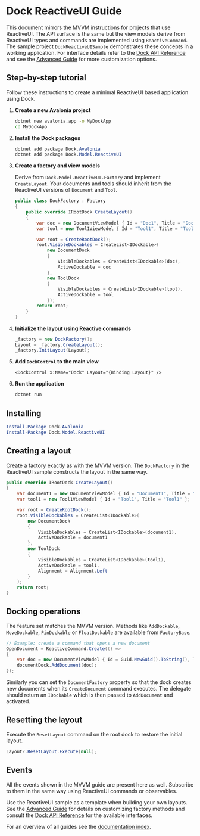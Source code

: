 # Dock ReactiveUI Guide

This document mirrors the MVVM instructions for projects that use ReactiveUI.
The API surface is the same but the view models derive from ReactiveUI types and
commands are implemented using `ReactiveCommand`. The sample project
`DockReactiveUISample` demonstrates these concepts in a working application. For
interface details refer to the [Dock API Reference](dock-reference.md) and see
the [Advanced Guide](dock-advanced.md) for more customization options.

## Step-by-step tutorial

Follow these instructions to create a minimal ReactiveUI based application using Dock.

1. **Create a new Avalonia project**

   ```bash
   dotnet new avalonia.app -o MyDockApp
   cd MyDockApp
   ```

2. **Install the Dock packages**

   ```powershell
   dotnet add package Dock.Avalonia
   dotnet add package Dock.Model.ReactiveUI
   ```

3. **Create a factory and view models**

   Derive from `Dock.Model.ReactiveUI.Factory` and implement `CreateLayout`. Your documents and tools should inherit from the ReactiveUI versions of `Document` and `Tool`.

   ```csharp
   public class DockFactory : Factory
   {
       public override IRootDock CreateLayout()
       {
           var doc = new DocumentViewModel { Id = "Doc1", Title = "Document" };
           var tool = new Tool1ViewModel { Id = "Tool1", Title = "Tool1" };

           var root = CreateRootDock();
           root.VisibleDockables = CreateList<IDockable>(
               new DocumentDock
               {
                   VisibleDockables = CreateList<IDockable>(doc),
                   ActiveDockable = doc
               },
               new ToolDock
               {
                   VisibleDockables = CreateList<IDockable>(tool),
                   ActiveDockable = tool
               });
           return root;
       }
   }
   ```

4. **Initialize the layout using Reactive commands**

   ```csharp
   _factory = new DockFactory();
   Layout = _factory.CreateLayout();
   _factory.InitLayout(Layout);
   ```

5. **Add `DockControl` to the main view**

   ```xaml
   <DockControl x:Name="Dock" Layout="{Binding Layout}" />
   ```

6. **Run the application**

   ```bash
   dotnet run
   ```

## Installing

```powershell
Install-Package Dock.Avalonia
Install-Package Dock.Model.ReactiveUI
```

## Creating a layout

Create a factory exactly as with the MVVM version. The `DockFactory` in the ReactiveUI sample constructs the layout in the same way.

```csharp
public override IRootDock CreateLayout()
{
    var document1 = new DocumentViewModel { Id = "Document1", Title = "Doc1" };
    var tool1 = new Tool1ViewModel { Id = "Tool1", Title = "Tool1" };

    var root = CreateRootDock();
    root.VisibleDockables = CreateList<IDockable>(
        new DocumentDock
        {
            VisibleDockables = CreateList<IDockable>(document1),
            ActiveDockable = document1
        },
        new ToolDock
        {
            VisibleDockables = CreateList<IDockable>(tool1),
            ActiveDockable = tool1,
            Alignment = Alignment.Left
        }
    );
    return root;
}
```

## Docking operations

The feature set matches the MVVM version. Methods like `AddDockable`, `MoveDockable`, `PinDockable` or `FloatDockable` are available from `FactoryBase`.

```csharp
// Example: create a command that opens a new document
OpenDocument = ReactiveCommand.Create(() =>
{
    var doc = new DocumentViewModel { Id = Guid.NewGuid().ToString(), Title = "New" };
    documentDock.AddDocument(doc);
});
```

Similarly you can set the `DocumentFactory` property so that the dock
creates new documents when its `CreateDocument` command executes. The
delegate should return an `IDockable` which is then passed to
`AddDocument` and activated.

## Resetting the layout

Execute the `ResetLayout` command on the root dock to restore the
initial layout.

```csharp
Layout?.ResetLayout.Execute(null);
```

## Events

All the events shown in the MVVM guide are present here as well. Subscribe to them in the same way using ReactiveUI commands or observables.

Use the ReactiveUI sample as a template when building your own layouts.
See the [Advanced Guide](dock-advanced.md) for details on customizing factory methods and consult the [Dock API Reference](dock-reference.md) for the available interfaces.

For an overview of all guides see the [documentation index](README.md).
